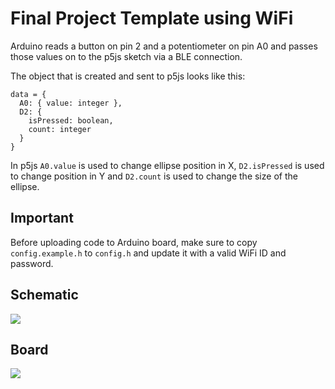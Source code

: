 # Final Project Template using WiFi

Arduino reads a button on pin 2 and a potentiometer on pin A0 and passes those values on to the p5js sketch via a BLE connection.

The object that is created and sent to p5js looks like this:

```
data = {
  A0: { value: integer },
  D2: {
    isPressed: boolean,
    count: integer
  }
}
```

In p5js ```A0.value``` is used to change ellipse position in X, ```D2.isPressed``` is used to change position in Y and ```D2.count``` is used to change the size of the ellipse.

## Important
Before uploading code to Arduino board, make sure to copy ```config.example.h``` to ```config.h``` and update it with a valid WiFi ID and password.

## Schematic
![](https://6063d.github.io/imgs/FinalProject_sch.jpg)

## Board
![](https://6063d.github.io/imgs/FinalProject_bb.jpg)
